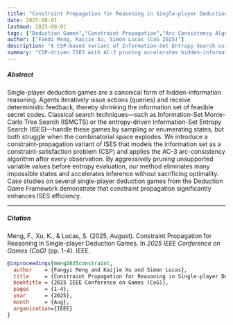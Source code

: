 ```yaml
---
title: "Constraint Propagation for Reasoning in Single-player Deduction Games"
date: 2025-08-01
lastmod: 2025-08-01
tags: ["Deduction Games","Constraint Propagation","Arc Consistency Algorithm","Game Artificial Intelligence","Information Entropy","Search Algorithm"]
author: ["Fandi Meng, Kaijie Xu, Simon Lucas (CoG 2025)"]
description: "A CSP-based variant of Information-Set Entropy Search using AC-3 for efficient inference in single-player deduction games."
summary: "CSP-driven ISES with AC-3 pruning accelerates hidden-information reasoning."
---
```


<!--more-->

##### Abstract

Single-player deduction games are a canonical form of hidden-information reasoning. Agents iteratively issue actions (queries) and receive deterministic feedback, thereby shrinking the information set of feasible secret codes. Classical search techniques—such as Information-Set Monte-Carlo Tree Search (ISMCTS) or the entropy-driven Information-Set Entropy Search (ISES)—handle these games by sampling or enumerating states, but both struggle when the combinatorial space explodes. We introduce a constraint-propagation variant of ISES that models the information set as a constraint-satisfaction problem (CSP) and applies the AC-3 arc-consistency algorithm after every observation. By aggressively pruning unsupported variable values before entropy evaluation, our method eliminates many impossible states and accelerates inference without sacrificing optimality. Case studies on several single-player deduction games from the Deduction Game Framework demonstrate that constraint propagation significantly enhances ISES efficiency.

---

##### Citation

Meng, F., Xu, K., & Lucas, S. (2025, August). Constraint Propagation for Reasoning in Single-player Deduction Games. In *2025 IEEE Conference on Games (CoG)* (pp. 1-4). IEEE.

```BibTeX
@inproceedings{meng2025constraint,
  author    = {Fangyi Meng and Kaijie Xu and Simon Lucas},
  title     = {Constraint Propagation for Reasoning in Single-player Deduction Games},
  booktitle = {2025 IEEE Conference on Games (CoG)},
  pages     = {1-4},
  year      = {2025},
  month     = {Aug},
  organization={IEEE}
}
